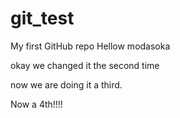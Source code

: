 # git_test
My first GitHub repo
Hellow modasoka

okay we changed it the second time
 
now we are doing it a third.

Now a 4th!!!!
